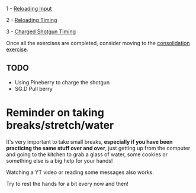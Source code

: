 

1 - [Reloading Input](./1_Reloading_Input.md)

2 - [Reloading Timing](./2_Reloading_Timing.md)

3 - [Charged Shotgun Timing](./3_Charged_Shotgun_Timing.md)

Once all the exercises are completed, consider moving to the [consolidation exercise](./99_Consolidation_Exercice.md).

## TODO

- Using Pineberry to charge the shotgun
- SG.D Pull berry

# Reminder on taking breaks/stretch/water

It's very important to take small breaks, **especially if you have been practicing the same stuff over and over**, just getting up from the computer and going to the kitchen to grab a glass of water, some cookies or something else is a big help for your hands!

Watching a YT video or reading some messages also works.

Try to rest the hands for a bit every now and then!